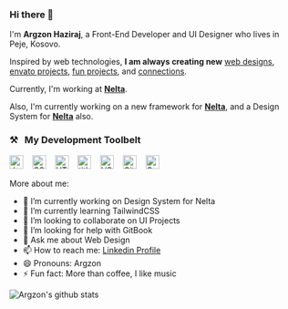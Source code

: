 ### Hi there 👋


I'm **Argzon Haziraj**, a Front-End Developer and UI Designer who lives in Peje, Kosovo.

Inspired by web technologies, **I am always creating new**  [web designs](https://behance.net/haziraj), [envato projects](https://codecanyon.net/user/dotifyio), [fun projects](https://github.com/argzon), and [connections](https://linkedin.com/in/haziraj).

Currently, I'm working at **[Nelta](https://nelta.de/)**. 

Also, I'm currently working on a new framework for  **[Nelta](https://www.npmjs.com/package/nelta-framework)**, and a Design System for **[Nelta](http://design.nelta.de)** also.


### ⚒&nbsp;&nbsp;&nbsp;My Development Toolbelt

<img alt="JavaScript" title="JavaScript" src="https://user-images.githubusercontent.com/1680157/87443764-4af82c80-c5cc-11ea-82c2-c368ee12cf6d.png" height="24">&nbsp;&nbsp;&nbsp;&nbsp;<img alt="CSS" title="CSS" src="https://user-images.githubusercontent.com/1680157/87443759-4a5f9600-c5cc-11ea-8ae0-715433c1f781.png" height="24">&nbsp;&nbsp;&nbsp;&nbsp;<img alt="HTML" title="HTML" src="https://user-images.githubusercontent.com/1680157/87443762-4af82c80-c5cc-11ea-85cf-57be0e83c169.png" height="24">&nbsp;&nbsp;&nbsp;&nbsp;<img alt=" title=" title="Node.js" src="https://user-images.githubusercontent.com/1680157/87443758-4a5f9600-c5cc-11ea-8f63-92e126a1145b.png" height="24">&nbsp;&nbsp;&nbsp;&nbsp;<img alt="VS Code" title="VS Code" src="https://user-images.githubusercontent.com/1680157/87443751-492e6900-c5cc-11ea-9854-f82d4d921133.png" height="24">&nbsp;&nbsp;&nbsp;&nbsp;<img alt="Git" title="Git" src="https://user-images.githubusercontent.com/1680157/87443755-49c6ff80-c5cc-11ea-954a-579f7c72873a.png" height="24">&nbsp;&nbsp;&nbsp;&nbsp;<img alt="Google Chrome" title="Google Chrome" src="https://user-images.githubusercontent.com/1680157/87443745-47fd3c00-c5cc-11ea-878f-44f34572775e.png" height="24">


More about me:

- 🔭 I’m currently working on Design System for Nelta
- 🌱 I’m currently learning TailwindCSS
- 👯 I’m looking to collaborate on UI Projects
- 🤔 I’m looking for help with GitBook
- 💬 Ask me about Web Design
- 📫 How to reach me: [Linkedin Profile](https://linkedin.com/in/haziraj)
- 😄 Pronouns: Argzon
- ⚡ Fun fact: More than coffee, I like music

![Argzon's github stats](https://github-readme-stats.vercel.app/api?username=Argzon&count_private=true&show_icons=true)


